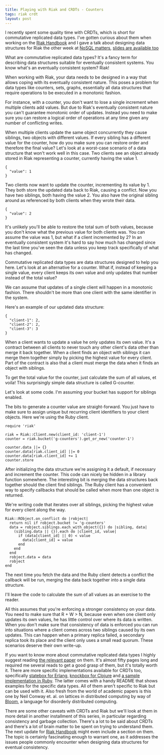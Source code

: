 ```yaml
---
title: Playing with Riak and CRDTs - Counters
tags: riak crdt
layout: post
---
```

I recently spent some quality time with CRDTs, which is short for commutative
replicated data types. I've gotten curious about them when working on the [Riak
Handbook](http://riakhandbook.com) and I gave a talk about designing data
structures for Riak the other week at [NoSQL
matters](http://www.nosql-matters.org/cgn2012/#mathias_meyer), [slides are
available
too](https://speakerdeck.com/u/roidrage/p/designing-for-concurrency-with-riak)

What are commutative replicated data types? It's a fancy term for describing
data structures suitable for eventually consistent systems. You know what's an
eventually consistent system? Riak!

When working with Riak, your data needs to be designed in a way that allows
coping with its eventually consistent nature. This poses a problem for data
types like counters, sets, graphs, essentially all data structures that require
operations to be executed in a monotonic fashion.

For instance, with a counter, you don't want to lose a single increment when
multiple clients add values. But due to Riak's eventually consistent nature you
can't guarantee monotonic order of updates. Instead you need to make sure you
can restore a logical order of operations at any time given any number of
conflicting writes.

When multiple clients update the same object concurrently they cause siblings,
two objects with different values. If every sibling has a different value for
the counter, how do you make sure you can restore order and therefore the
final value? Let's look at a worst-case scenario of a data structure that won't
work well in this case. Two clients see an object already stored in Riak
representing a counter, currently having the value 1.

    {
      "value": 1
    }

Two clients now want to update the counter, incrementing its value by 1. They
both store the updated data back to Riak, causing a conflict. Now you have two
siblings, both having the value 2. You also have the original sibling around as
referenced by both clients when they wrote their data.

    {
      "value": 2
    }

It's unlikely you'll be able to restore the total sum of both values, because
you don't know what the previous value for both clients was. You can assume the
value was 1, but what if a client incremented by 2? In an eventually consistent
system it's hard to say how much has changed since the last time you've seen the
data unless you keep track specifically of what has changed.

Commutative replicated data types are data structures designed to help you here.
Let's look at an alternative for a counter. What if, instead of keeping a single
value, every client keeps its own value and only updates that number instead of
the total value?

We can assume that updates of a single client will happen in a monotonic
fashion. There shouldn't be more than one client with the same identifier in the
system.

Here's an example of our updated data structure:

    {
      "client-1": 2,
      "client-2": 2,
      "client-3": 3
    }

When a client wants to update a value he only updates its own value. It's a
contract between all clients to never touch any other client's data other than
merge it back together. When a client finds an object with siblings it can merge
them together simply by picking the highest value for every client. Part of the
contract is also that a client must merge the data when it finds an object with
siblings.

To get the total value for the counter, just calculate the sum of all values, et
voila! This surprisingly simple data structure is called G-counter.

Let's look at some code. I'm assuming your bucket has support for siblings
enabled.

The bits to generate a counter value are straight-forward. You just have to make
sure to assign unique but recurring client identifiers to your client objects.
Here we're using the Ruby client.

    require 'riak'

    riak = Riak::Client.new(client_id: 'client-1')
    counter = riak.bucket('g-counters').get_or_new('counter-1')

    counter.data ||= {}
    counter.data[riak.client_id] ||= 0
    counter.data[riak.client_id] += 1
    counter.store

After initializing the data structure we're assigning it a default, if
necessary and increment the counter. This code can nicely be hidden in a library
function somewhere. The interesting bit is merging the data structures back
together should the client find siblings. The Ruby client has a convenient way
to specify callbacks that should be called when more than one object is
returned.

We're writing code that iterates over all siblings, picking the highest value
for every client along the way.

    Riak::RObject.on_conflict do |robject|
      return nil if robject.bucket != 'g-counters'
      data = robject.siblings.each_with_object({}) do |sibling, data|
        (sibling.data || {}).each do |client_id, value|
          if (data[client_id] || 0) < value
            data[client_id] = value
          end
        end
      end
      robject.data = data
      robject
    end

The next time you fetch the data and the Ruby client detects a conflict the
callback will be run, merging the data back together into a single data
structure.

I'll leave the code to calculate the sum of all values as an exercise to the
reader.

All this assumes that you're enforcing a stronger consistency on your data. You
need to make sure that R + W > N, because even when one client only updates its
own values, he has little control over where its data is written. When you don't
make sure that consistency of data is enforced you can run into situations where
a client comes across two siblings caused by its own updates. This can happen
when a primary replica failed, a secondary replica took its place and the client
only uses a small read quorum. These scenarios deserve their own write-up.

If you want to know more about commutative replicated data types I highly
suggest reading [the relevant
paper](http://hal.inria.fr/docs/00/55/55/88/PDF/techreport.pdf) on them. It's
almost fifty pages long and required me several reads to get a good grasp of
them, but it's totally worth it. There are more specific implementations
available for CRDTs too, specifically [statebox for
Erlang](https://github.com/mochi/statebox), [knockbox for
Clojure](https://github.com/reiddraper/knockbox) and [a sample implementation in
Ruby](https://github.com/aphyr/meangirls). The latter comes with a handy README
that shows examples for the specific data types. All of them aren't specific to
Riak but can be used with it. Also fresh from the world of academic papers is
this one by Neil Conway et. al. on lattices in distributed computing by way of
[Bloom](http://bloom-lang.org/), a language for disorderly distributed computing.

There are some other caveats with CRDTs and Riak but we'll look at them in more
detail in another installment of this series, in particular regarding
consistency and garbage collection. There's a lot to be said about CRDTs and
there's a lot of brain matter to be spent on trying to understand them. The next
update for [Riak Handbook](http://riakhandbook.com) might even include a section
on them. The topic is certainly fascinating enough to warrant one, as it
addresses the issues people commonly encounter when designing data structures
for eventual consistency.
